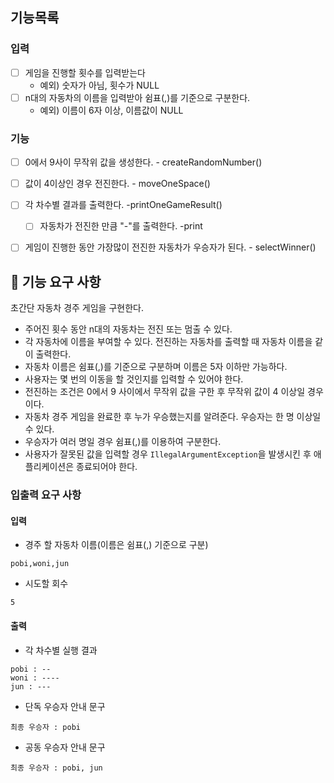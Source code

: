 ## 기능목록
### 입력
- [ ] 게임을 진행할 횟수를 입력받는다
    - 예외) 숫자가 아님, 횟수가 NULL
- [ ] n대의 자동차의 이름을 입력받아 쉼표(,)를 기준으로 구분한다.
    - 예외) 이름이 6자 이상, 이름값이 NULL

### 기능
- [ ] 0에서 9사이 무작위 값을 생성한다. - createRandomNumber()
- [ ] 값이 4이상인 경우 전진한다. - moveOneSpace()
- [ ] 각 차수별 결과를 출력한다. -printOneGameResult()
  - [ ] 자동차가 전진한 만큼 "-"를 출력한다. -print
- [ ] 게임이 진행한 동안 가장많이 전진한 자동차가 우승자가 된다. - selectWinner()
 



## 🚀 기능 요구 사항

초간단 자동차 경주 게임을 구현한다.

- 주어진 횟수 동안 n대의 자동차는 전진 또는 멈출 수 있다.
- 각 자동차에 이름을 부여할 수 있다. 전진하는 자동차를 출력할 때 자동차 이름을 같이 출력한다.
- 자동차 이름은 쉼표(,)를 기준으로 구분하며 이름은 5자 이하만 가능하다.
- 사용자는 몇 번의 이동을 할 것인지를 입력할 수 있어야 한다.
- 전진하는 조건은 0에서 9 사이에서 무작위 값을 구한 후 무작위 값이 4 이상일 경우이다.
- 자동차 경주 게임을 완료한 후 누가 우승했는지를 알려준다. 우승자는 한 명 이상일 수 있다.
- 우승자가 여러 명일 경우 쉼표(,)를 이용하여 구분한다.
- 사용자가 잘못된 값을 입력할 경우 `IllegalArgumentException`을 발생시킨 후 애플리케이션은 종료되어야 한다.

### 입출력 요구 사항

#### 입력

- 경주 할 자동차 이름(이름은 쉼표(,) 기준으로 구분)

```
pobi,woni,jun
```

- 시도할 회수

```
5
```

#### 출력

- 각 차수별 실행 결과

```
pobi : --
woni : ----
jun : ---
```

- 단독 우승자 안내 문구

```
최종 우승자 : pobi
```

- 공동 우승자 안내 문구

```
최종 우승자 : pobi, jun
```